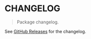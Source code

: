 # CHANGELOG

> Package changelog.

See [GitHub Releases](https://github.com/stdlib-js/stats-iter-msumabs2/releases) for the changelog.